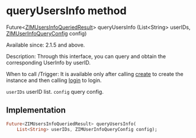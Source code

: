 


# queryUsersInfo method








Future&lt;[ZIMUsersInfoQueriedResult](../../zego_uikit_prebuilt_live_audio_room/ZIMUsersInfoQueriedResult-class.md)> queryUsersInfo
(List&lt;String> userIDs, [ZIMUserInfoQueryConfig](../../zego_uikit_prebuilt_live_audio_room/ZIMUserInfoQueryConfig-class.md) config)





<p>Available since: 2.1.5 and above.</p>
<p>Description: Through this interface, you can query and obtain the corresponding UserInfo by userID.</p>
<p>When to call /Trigger: It is available only after calling <a href="../../zego_uikit_prebuilt_live_audio_room/ZIM/create.md">create</a> to create the instance and then calling <a href="../../zego_uikit_prebuilt_live_audio_room/ZIM/login.md">login</a> to login.</p>
<p><code>userIDs</code> userID list.
<code>config</code> query config.</p>



## Implementation

```dart
Future<ZIMUsersInfoQueriedResult> queryUsersInfo(
    List<String> userIDs, ZIMUserInfoQueryConfig config);
```







